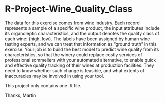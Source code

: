 # R-Project-Wine_Quality_Class
The data for this exercise comes from wine industry. Each record represents a sample of a specific wine product, the input attributes include its organoleptic characteristics, and the output denotes the quality class of each wine: {high, low}. The labels have been assigned by human wine tasting experts, and we can treat that information as “ground truth” in this exercise. Your job is to build the best model to predict wine quality from its characteristics, so that the winery could replace costly services of professional sommeliers with your automated alternative, to enable quick and effective quality tracking of their wines at production facilities. They need to know whether such change is feasible, and what extents of inaccuracies may be involved in using your tool.

This project only contains one .R file.

Thanks,
Martin

